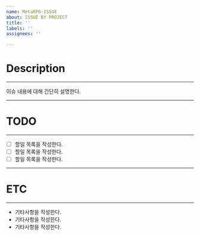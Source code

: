 ```yaml
---
name: MetaRPG-ISSUE
about: ISSUE BY PROJECT
title: ''
labels: ''
assignees: ''

---
```


# Description

---
이슈 내용에 대해 간단히 설명한다.

---
# TODO

---
- [ ]  할일 목록을 작성한다.
- [ ]  할일 목록을 작성한다.
- [ ]  할일 목록을 작성한다.

---
# ETC

---
* 기타사항을 작성한다.
* 기타사항을 작성한다.
* 기타사항을 작성한다.
